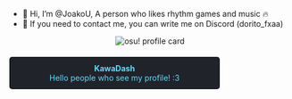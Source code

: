 - 👋 Hi, I’m @JoakoU, A person who likes rhythm games and music 🔥
- 📩 If you need to contact me, you can write me on Discord (dorito_fxaa)

<div align="center">

![osu! profile card](https://osu-sig.vercel.app/card?user=KawaDash&mode=mania&lang=en&blur=6&animation=true&hue=125&mini=false)

</div>

<div align="center" style="border: 2px solid #1a1a1d; background-color: #20232a; color: #61dafb; padding: 10px; border-radius: 5px; width: 70%; margin-top: 20px;">
    <strong>KawaDash</strong><br>
    Hello people who see my profile! :3
</div>

  

